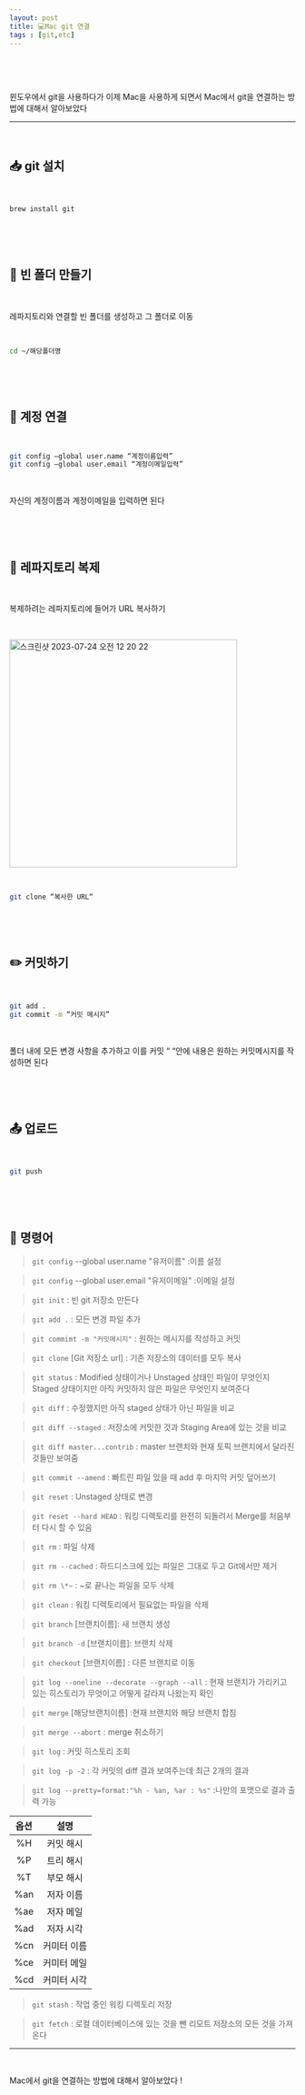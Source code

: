 ```yaml
---
layout: post
title: 💻Mac git 연결
tags : [git,etc]
---
```



&nbsp;

&nbsp;


윈도우에서 git을 사용하다가 이제 Mac을 사용하게 되면서 Mac에서 git을 연결하는 방법에 대해서 알아보았다

---

&nbsp;

## 📥 git 설치

&nbsp;

``` zsh
brew install git
```

&nbsp;

&nbsp;

## 📂 빈 폴더 만들기

&nbsp;

레파지토리와 연결할 빈 폴더를 생성하고 그 폴더로 이동

&nbsp;

```zsh
cd ~/해당폴더명
```

&nbsp;

&nbsp;

## 👤 계정 연결

&nbsp;


```zsh
git config —global user.name “계정이름입력”
git config —global user.email “계정이메일입력”
```

&nbsp;

자신의 계정이름과 계정이메일을 입력하면 된다

&nbsp;

&nbsp;


## 📂 레파지토리 복제

&nbsp;

복제하려는 레파지토리에 들어가 URL 복사하기

&nbsp;

<img width="401" alt="스크린샷 2023-07-24 오전 12 20 22" src="https://github.com/ztng123/ztng123.github.io/assets/53010592/ec6baa3c-3510-4205-9437-73122c17a474">


&nbsp;

```zsh
git clone “복사한 URL“
```

&nbsp;

&nbsp;

## ✏️ 커밋하기

&nbsp;

``` zsh
git add .
git commit -m “커밋 메시지”
```

&nbsp;

폴더 내에 모든 변경 사항을 추가하고 이를 커밋
“ “안에 내용은 원하는 커밋메시지를 작성하면 된다

&nbsp;

&nbsp;

## 📤 업로드

&nbsp;

```zsh
git push
```

&nbsp;

&nbsp;

## 🔎 명령어

>`git config` --global user.name "유저이름" :이름 설정

>`git config` --global user.email "유저이메일" :이메일 설정

>`git init` : 빈 git 저장소 만든다

>`git add .` : 모든 변경 파일 추가

>`git commimt -m "커밋메시지"` : 원하는 메시지를 작성하고 커밋

>`git clone` [Git 저장소 url] : 기존 저장소의 데이터를 모두 복사

>`git status` : Modified 상태이거나 Unstaged 상태인 파일이 무엇인지 Staged 상태이지만 아직 커밋하지 않은 파일은 무엇인지 보여준다

>`git diff` : 수정했지만 아직 staged 상태가 아닌 파일을 비교

>`git diff --staged` : 저장소에 커밋한 것과 Staging Area에 있는 것을 비교

>`git diff master...contrib` : master 브랜치와 현재 토픽 브랜치에서 달라진 것들만 보여줌

>`git commit --amend` : 빠트린 파일 있을 때 add 후 마지막 커밋 덮어쓰기

>`git reset` : Unstaged 상태로 변경

>`git reset --hard HEAD` : 워킹 디렉토리를 완전히 되돌려서 Merge를 처음부터 다시 할 수 있음

>`git rm` : 파일 삭제

>`git rm --cached` : 하드디스크에 있는 파일은 그대로 두고 Git에서만 제거

>`git rm \*~` : ~로 끝나는 파일을 모두 삭제

>`git clean` : 워킹 디렉토리에서 필요없는 파일을 삭제

>`git branch` [브랜치이름]: 새 브랜치 생성

>`git branch -d` [브랜치이름]: 브랜치 삭제

>`git checkout` [브랜치이름] : 다른 브랜치로 이동

>`git log --oneline --decorate --graph --all` : 현재 브랜치가 가리키고 있는 히스토리가 무엇이고 어떻게 갈라져 나왔는지 확인

>`git merge` [해당브랜치이름] :현재 브랜치와 해당 브랜치 합침

>`git merge --abort` : merge 취소하기

>`git log` : 커밋 히스토리 조회

>`git log -p -2` : 각 커밋의 diff 결과 보여주는데 최근 2개의 결과

>`git log --pretty=format:"%h - %an, %ar : %s"` :나만의 포맷으로 결과 출력 가능

| 옵션 | 설명 |
| :---: | :---: |
| %H|커밋 해시|
| %P|트리 해시 |
|%T |부모 해시 |
|%an |저자 이름 |
|%ae |저자 메일 |
|%ad |저자 시각 |
|%cn |커미터 이름 |
|%ce |커미터 메일 |
|%cd |커미터 시각 |

>`git stash` : 작업 중인 워킹 디렉토리 저장

>`git fetch` : 로컬 데이터베이스에 있는 것을 뺀 리모트 저장소의 모든 것을 가져온다


---

&nbsp;

Mac에서 git을 연결하는 방법에 대해서 알아보았다 !

&nbsp;

&nbsp;
